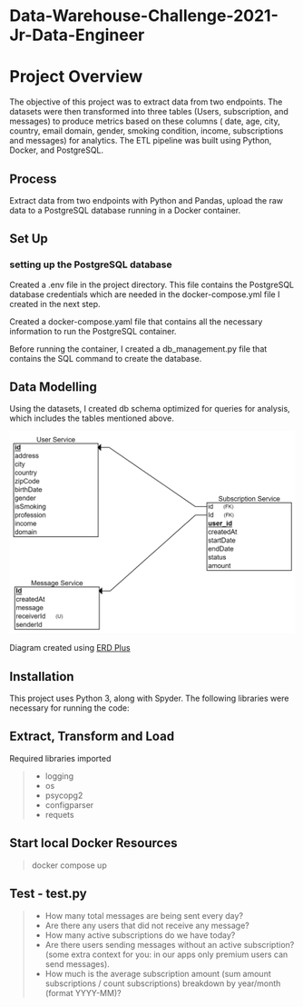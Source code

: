 # Data-Warehouse-Challenge-2021-Jr-Data-Engineer

# Project Overview

The objective of this project was to extract data from two endpoints. The datasets were then transformed into three tables (Users, subscription, and messages) to produce metrics based on these columns ( date, age, city, country, email domain, gender, smoking condition, income, subscriptions and messages) for analytics. The ETL pipeline was built using Python, Docker, and PostgreSQL.

## Process

Extract data from two endpoints with Python and Pandas, upload the raw data to a PostgreSQL database running in a Docker container.

## Set Up

### setting up the PostgreSQL database

Created a .env file in the project directory. This file contains the PostgreSQL database credentials which are needed in the docker-compose.yml file I created in the next step.

Created a docker-compose.yaml file that contains all the necessary information to run the PostgreSQL container.

Before running the container, I created a db_management.py file that contains the SQL command to create the database.


## Data Modelling
Using the  datasets, I created db schema optimized for queries for analysis, which includes the tables mentioned above.

![schema](/schema.png)

Diagram created using [ERD Plus](https://erdplus.com)

## Installation

This project uses Python 3, along with Spyder. The following libraries were necessary for running the code:

## Extract, Transform and Load

Required libraries imported

> - logging
> - os
> - psycopg2
> - configparser
> - requets

## Start local Docker Resources
> docker compose up

## Test - test.py

> - How many total messages are being sent every day?
> - Are there any users that did not receive any message?
> - How many active subscriptions do we have today?
> - Are there users sending messages without an active subscription? (some extra 
context for you: in our apps only premium users can send messages).
> - How much is the average subscription amount (sum amount subscriptions / 
count subscriptions) breakdown by year/month (format YYYY-MM)?

